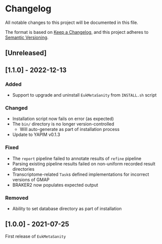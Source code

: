 # Changelog
All notable changes to this project will be documented in this file.

The format is based on [Keep a Changelog](https://keepachangelog.com/en/1.0.0/),
and this project adheres to [Semantic Versioning](https://semver.org/spec/v2.0.0.html).

## [Unreleased]

## [1.1.0] - 2022-12-13
### Added
- Support to upgrade and uninstall `EukMetaSanity` from `INSTALL.sh` script

### Changed
- Installation script now fails on error (as expected)
- The `bin/` directory is no longer version-controlled 
  - Will auto-generate as part of installation process
- Update to YAPIM v0.1.3

### Fixed
- The `report` pipeline failed to annotate results of `refine` pipeline
- Parsing existing pipeline results failed on non-uniform recorded result directories
- Transcriptome-related `Task`s defined implementations for incorrect versions of GMAP
- BRAKER2 now populates expected output

### Removed
- Ability to set database directory as part of installation

## [1.0.0] - 2021-07-25
First release of `EukMetaSanity`
